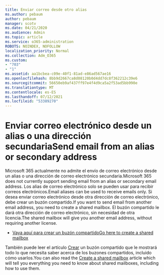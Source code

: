```yaml
---
title: Enviar correo desde otro alias
ms.author: pebaum
author: pebaum
manager: scotv
ms.date: 04/21/2020
ms.audience: Admin
ms.topic: article
ms.service: o365-administration
ROBOTS: NOINDEX, NOFOLLOW
localization_priority: Normal
ms.collection: Adm_O365
ms.custom:
- "703"
- "1"
ms.assetid: aa1bcbea-c09e-40f1-81ad-e86ad567ae16
ms.openlocfilehash: 8bb9d2667ca8d08120b0d4dd7dc8f362212c39e6
ms.sourcegitcommit: 56650eb9af437ff97e4f4d9ca5a2f53ad5bb990e
ms.translationtype: MT
ms.contentlocale: es-ES
ms.lasthandoff: 07/12/2021
ms.locfileid: "53389270"
---
```

# <a name="send-email-from-an-alias-or-secondary-address"></a><span data-ttu-id="93c53-102">Enviar correo electrónico desde un alias o una dirección secundaria</span><span class="sxs-lookup"><span data-stu-id="93c53-102">Send email from an alias or secondary address</span></span>

<span data-ttu-id="93c53-103">Microsoft 365 actualmente no admite el envío de correo electrónico desde un alias o una dirección de correo electrónico secundaria.</span><span class="sxs-lookup"><span data-stu-id="93c53-103">Microsoft 365 does not currently support sending email from an alias or secondary email address.</span></span> <span data-ttu-id="93c53-104">Los alias de correo electrónico solo se pueden usar para recibir correos electrónicos.</span><span class="sxs-lookup"><span data-stu-id="93c53-104">Email aliases can be used to receive emails only.</span></span> <span data-ttu-id="93c53-105">Si desea enviar correo electrónico desde otra dirección de correo electrónico, debe crear un buzón compartido.</span><span class="sxs-lookup"><span data-stu-id="93c53-105">If you want to send email from another email address, you need to create a shared mailbox.</span></span> <span data-ttu-id="93c53-106">El buzón compartido le dará otra dirección de correo electrónico, sin necesidad de otra licencia.</span><span class="sxs-lookup"><span data-stu-id="93c53-106">The shared mailbox will give you another email address, without requiring another license.</span></span>
  
- [<span data-ttu-id="93c53-107">Vaya aquí para crear un buzón compartido</span><span class="sxs-lookup"><span data-stu-id="93c53-107">Go here to create a shared mailbox</span></span>](https://portal.office.com/AdminPortal/Home#/AssistedGuide/addemailoptions)

<span data-ttu-id="93c53-108">También puede leer el artículo [Crear](/microsoft-365/admin/email/create-a-shared-mailbox) un buzón compartido que le mostrará todo lo que necesita saber acerca de los buzones compartidos, incluido cómo usarlos.</span><span class="sxs-lookup"><span data-stu-id="93c53-108">You can also read the [Create a shared mailbox](/microsoft-365/admin/email/create-a-shared-mailbox) article which will tell you everything you need to know about shared mailboxes, including how to use them.</span></span>